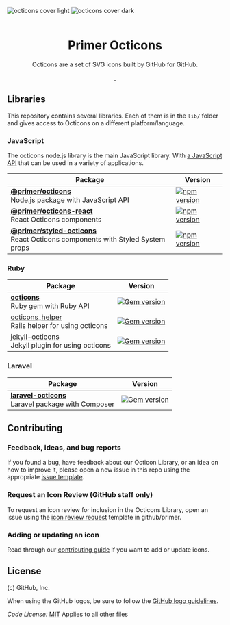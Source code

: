 ![octicons cover light](https://user-images.githubusercontent.com/54012/138925195-5779c51d-ff8c-4264-a914-e64f4843893d.png#gh-light-mode-only)
![octicons cover dark](https://user-images.githubusercontent.com/54012/138925203-80e1afa1-ba54-4731-9525-3c41186663f9.png#gh-dark-mode-only)
<br>
<br>
<h1 align="center">Primer Octicons</h1>

<p align="center">Octicons are a set of SVG icons built by GitHub for GitHub.</p>

<p align="center">
  <a aria-label="build status" href="https://github.com/primer/octicons/actions/workflows/ci.yml">
    <img alt="" src="https://github.com/primer/octicons/actions/workflows/ci.yml/badge.svg?branch=main&event=push">
  </a>
  <a aria-label="publish status" href="https://github.com/primer/octicons/actions/workflows/publish.yml">
    <img alt="" src="https://github.com/primer/octicons/actions/workflows/publish.yml/badge.svg">
  </a>
</p>

## Libraries

This repository contains several libraries. Each of them is in the `lib/` folder and gives access to Octicons on a different platform/language.

### JavaScript

The octicons node.js library is the main JavaScript library. With [a JavaScript API](/lib/octicons_node/README.md) that can be used in a variety of applications.

| Package                                                                              | Version                                                                                                                         |
| ------------------------------------------------------------------------------------ | ------------------------------------------------------------------------------------------------------------------------------- |
| **[@primer/octicons](/lib/octicons_node)** <br />Node.js package with JavaScript API | [![npm version](https://img.shields.io/npm/v/@primer/octicons.svg)](https://www.npmjs.org/package/@primer/octicons)             |
| **[@primer/octicons-react](/lib/octicons_react)** <br />React Octicons components    | [![npm version](https://img.shields.io/npm/v/@primer/octicons-react.svg)](https://www.npmjs.org/package/@primer/octicons-react) |
| **[@primer/styled-octicons](/lib/octicons_styled)** <br />React Octicons components with Styled System props    | [![npm version](https://img.shields.io/npm/v/@primer/styled-octicons.svg)](https://www.npmjs.org/package/@primer/styled-octicons) |


### Ruby

| Package                                                                       | Version                                                                                                       |
| ----------------------------------------------------------------------------- | ------------------------------------------------------------------------------------------------------------- |
| **[octicons](/lib/octicons_gem)** <br />Ruby gem with Ruby API                | [![Gem version](https://img.shields.io/gem/v/octicons.svg)](https://rubygems.org/gems/octicons)               |
| [octicons_helper](/lib/octicons_helper)<br />Rails helper for using octicons  | [![Gem version](https://img.shields.io/gem/v/octicons_helper.svg)](https://rubygems.org/gems/octicons_helper) |
| [jekyll-octicons](/lib/octicons_jekyll)<br />Jekyll plugin for using octicons | [![Gem version](https://img.shields.io/gem/v/jekyll-octicons.svg)](https://rubygems.org/gems/jekyll-octicons) |

### Laravel

| Package                                                                       | Version                                                                                                       |
| ----------------------------------------------------------------------------- | ------------------------------------------------------------------------------------------------------------- |
| **[laravel-octicons](/lib/octicons_laravel)** <br />Laravel package with Composer                | [![Gem version](https://img.shields.io/badge/2.7.7-composer-blue)](https://getcomposer.org/)    

## Contributing

### Feedback, ideas, and bug reports

If you found a bug, have feedback about our Octicon Library, or an idea on how to improve it, please open a new issue in this repo using the appropriate [issue template](https://github.com/primer/octicons/issues/new/choose).

### Request an Icon Review (GitHub staff only)

To request an icon review for inclusion in the Octicons Library, open an issue using the [icon review request](https://github.com/github/primer/issues/new?assignees=&labels=octicon%2C+request%2C+needs+triage&template=03-icon-request.md&title=%5BIcon+request%5D+) template in github/primer.

### Adding or updating an icon

Read through our [contributing guide](./CONTRIBUTING.md#adding-or-updating-icons) if you want to add or update icons.

## License

(c) GitHub, Inc.

When using the GitHub logos, be sure to follow the [GitHub logo guidelines](https://github.com/logos).

_Code License:_ [MIT](./LICENSE)
Applies to all other files
